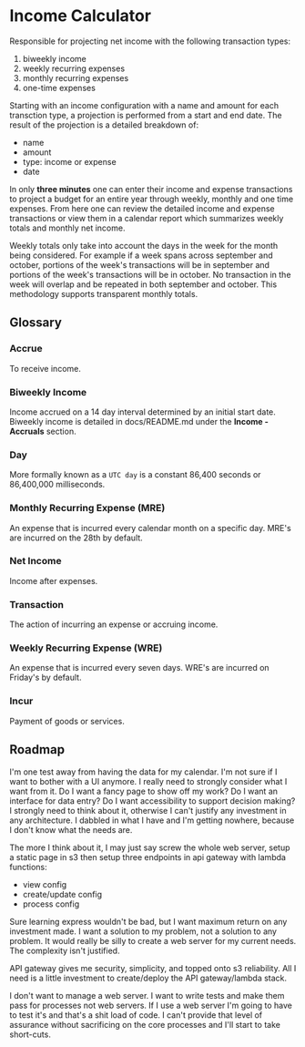 # Income Calculator

Responsible for projecting net income with the following transaction types:

 1. biweekly income
 2. weekly recurring expenses
 3. monthly recurring expenses
 4. one-time expenses
 
 
Starting with an income configuration with a name and amount for each transction type, a projection is performed from a start and end date. The result of the projection is a detailed breakdown of:

 - name
 - amount
 - type: income or expense
 - date
 
In only **three minutes** one can enter their income and expense transactions to project a budget for an entire year through weekly, monthly and one time expenses. From here one can review the detailed income and expense transactions or view them in a calendar report which summarizes weekly totals and monthly net income.

Weekly totals only take into account the days in the week for the month being considered. For example if a week spans across september and october, portions of the week's transactions will be in september and portions of the week's transactions will be in october. No transaction in the week will overlap and be repeated in both september and october. This methodology supports transparent monthly totals. 

## Glossary

### Accrue
To receive income.

### Biweekly Income
Income accrued on a 14 day interval determined by an initial start date. Biweekly income is detailed in docs/README.md under the **Income - Accruals** section.

### Day
More formally known as a `UTC day` is a constant 86,400 seconds or 86,400,000 milliseconds.

### Monthly Recurring Expense (MRE)
An expense that is incurred every calendar month on a specific day. MRE's are incurred on the 28th by default.

### Net Income
Income after expenses.

### Transaction
The action of incurring an expense or accruing income.

### Weekly Recurring Expense (WRE)
An expense that is incurred every seven days. WRE's are incurred on Friday's by default.

### Incur
Payment of goods or services.

## Roadmap

I'm one test away from having the data for my calendar. I'm not sure if I want to bother with a UI anymore. I really need to strongly consider what I want from it. Do I want a fancy page to show off my work? Do I want an interface for data entry? Do I want accessibility to support decision making? I strongly need to think about it, otherwise I can't justify any investment in any architecture. I dabbled in what I have and I'm getting nowhere, because I don't know what the needs are.

The more I think about it, I may just say screw the whole web server, setup a static page in s3 then setup three endpoints in api gateway with lambda functions:
 - view config
 - create/update config
 - process config
 
 Sure learning express wouldn't be bad, but I want maximum return on any investment made. I want a solution to my problem, not a solution to any problem. It would really be silly to create a web server for my current needs. The complexity isn't justified.
 
 API gateway gives me security, simplicity, and topped onto s3 reliability. All I need is a little investment to create/deploy the API gateway/lambda stack.
 
 I don't want to manage a web server. I want to write tests and make them pass for processes not web servers. If I use a web server I'm going to have to test it's and that's a shit load of code. I can't provide that level of assurance without sacrificing on the core processes and I'll start to take short-cuts.